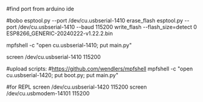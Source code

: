 #find port from arduino ide

#bobo
esptool.py --port /dev/cu.usbserial-1410 erase_flash
esptool.py --port /dev/cu.usbserial-1410 --baud 115200 write_flash --flash_size=detect 0 ESP8266_GENERIC-20240222-v1.22.2.bin

mpfshell -c "open cu.usbserial-1410; put main.py"

screen /dev/cu.usbserial-1410 115200

#upload scripts:
#https://github.com/wendlers/mpfshell
    mpfshell -c "open cu.usbserial-1420; put boot.py; put main.py"

#for REPL
    screen /dev/cu.usbserial-1420 115200
    screen /dev/cu.usbmodem-14101 115200



